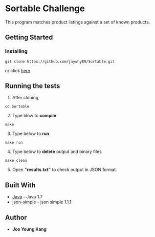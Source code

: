 # Sortable Challenge

This program matches product listings against a set of known products.

## Getting Started

### Installing

```
git clone https://github.com/jaywhy89/Sortable.git
```
or click [here](https://github.com/jaywhy89/Sortable)

## Running the tests
1.  After cloning,
```
cd Sortable
```

2.  Type blow to <b>compile</b>
```
make
```
3.  Type below to <b>run</b>
```
make run
```
4.  Type below to <b>delete</b> output and binary files
```
make clean
```

5.  Open <b>"results.txt"</b> to check output in JSON format.


## Built With

* [Java](http://www.oracle.com/technetwork/java/javase/downloads/jdk7-downloads-1880260.html) - Java 1.7
* [json-simple](https://code.google.com/archive/p/json-simple/) - json simple 1.1.1

## Author

* **Joo Young Kang**
